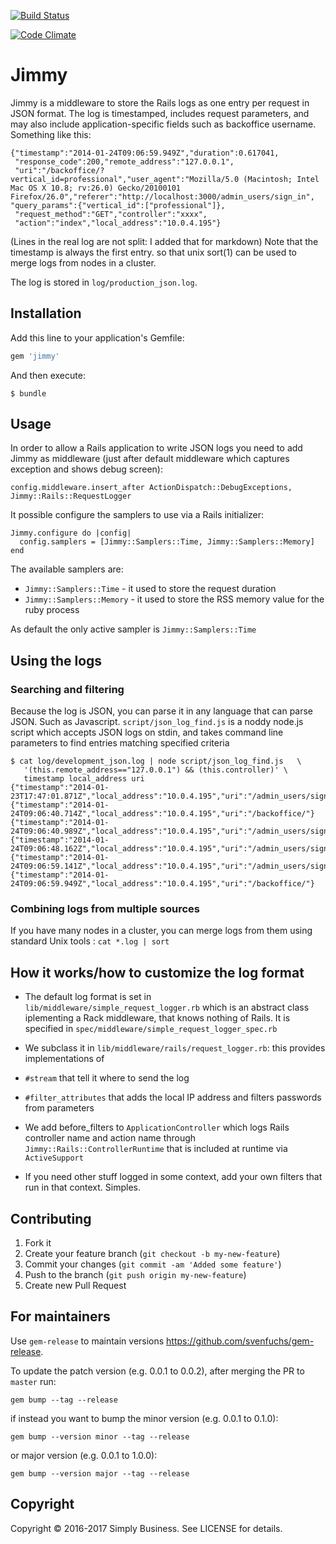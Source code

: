 [![Build Status](https://semaphoreci.com/api/v1/projects/1a50e5b7-f96e-4fbe-a7de-7da6feaaeec4/474761/badge.svg)](https://semaphoreci.com/simplybusiness/jimmy)

[![Code Climate](https://codeclimate.com/repos/559a90ab6956802f5b013588/badges/4cd4bb76bd603ced0222/gpa.svg)](https://codeclimate.com/repos/559a90ab6956802f5b013588/feed)

# Jimmy

Jimmy is a middleware to store the Rails logs as one entry per request in JSON format. The log is timestamped, includes request parameters, and may also include application-specific fields such as backoffice username.  Something like this:

```
{"timestamp":"2014-01-24T09:06:59.949Z","duration":0.617041,
 "response_code":200,"remote_address":"127.0.0.1",
 "uri":"/backoffice/?vertical_id=professional","user_agent":"Mozilla/5.0 (Macintosh; Intel Mac OS X 10.8; rv:26.0) Gecko/20100101 Firefox/26.0","referer":"http://localhost:3000/admin_users/sign_in",
"query_params":{"vertical_id":["professional"]},
 "request_method":"GET","controller":"xxxx",
 "action":"index","local_address":"10.0.4.195"}
```
(Lines in the real log are not split: I added that for markdown)
Note that the timestamp is always the first entry. so that unix sort(1) can be used to merge logs from nodes in a cluster.

The log is stored in `log/production_json.log`.

## Installation

Add this line to your application's Gemfile:

```ruby
gem 'jimmy'
```

And then execute:

    $ bundle

## Usage

In order to allow a Rails application to write JSON logs you need to add Jimmy as middleware
(just after default middleware which captures exception and shows debug screen):

`config.middleware.insert_after ActionDispatch::DebugExceptions, Jimmy::Rails::RequestLogger`

It possible configure the samplers to use via a Rails initializer:

```
Jimmy.configure do |config|
  config.samplers = [Jimmy::Samplers::Time, Jimmy::Samplers::Memory]
end
```

 The available samplers are:

* `Jimmy::Samplers::Time` - it used to store the request duration
* `Jimmy::Samplers::Memory` - it used to store the RSS memory value for the ruby process

As default the only active sampler is `Jimmy::Samplers::Time`

## Using the logs

### Searching and filtering

Because the log is JSON, you can parse it in any language that
can parse JSON.  Such as Javascript.  `script/json_log_find.js`
is a noddy node.js script which accepts JSON logs on stdin, and
takes command line parameters to find entries matching specified criteria

```
$ cat log/development_json.log | node script/json_log_find.js   \
   '(this.remote_address=="127.0.0.1") && (this.controller)' \
   timestamp local_address uri
{"timestamp":"2014-01-23T17:47:01.871Z","local_address":"10.0.4.195","uri":"/admin_users/sign_in"}
{"timestamp":"2014-01-24T09:06:40.714Z","local_address":"10.0.4.195","uri":"/backoffice/"}
{"timestamp":"2014-01-24T09:06:40.989Z","local_address":"10.0.4.195","uri":"/admin_users/sign_in"}
{"timestamp":"2014-01-24T09:06:48.162Z","local_address":"10.0.4.195","uri":"/admin_users/sign_in"}
{"timestamp":"2014-01-24T09:06:59.141Z","local_address":"10.0.4.195","uri":"/admin_users/sign_in"}
{"timestamp":"2014-01-24T09:06:59.949Z","local_address":"10.0.4.195","uri":"/backoffice/"}
```

### Combining logs from multiple sources

If you have many nodes in a cluster, you can merge logs from them using standard Unix tools : `cat *.log | sort`


## How it works/how to customize the log format

* The default log format is set in `lib/middleware/simple_request_logger.rb` which is an abstract class iplementing a Rack middleware, that knows nothing of Rails.  It is specified in `spec/middleware/simple_request_logger_spec.rb`

* We subclass it in `lib/middleware/rails/request_logger.rb`: this provides implementations of

 * `#stream` that tell it where to send the log
 * `#filter_attributes` that adds the local IP address and filters passwords from parameters

* We add before_filters to `ApplicationController` which logs Rails controller name and action name through `Jimmy::Rails::ControllerRuntime` that is included at runtime via `ActiveSupport`

* If you need other stuff logged in some context, add your own filters that run in that context.  Simples.

## Contributing

1. Fork it
2. Create your feature branch (`git checkout -b my-new-feature`)
3. Commit your changes (`git commit -am 'Added some feature'`)
4. Push to the branch (`git push origin my-new-feature`)
5. Create new Pull Request

## For maintainers

Use `gem-release` to maintain versions https://github.com/svenfuchs/gem-release.

To update the patch version (e.g. 0.0.1 to 0.0.2), after merging the PR to `master` run:

```
gem bump --tag --release
```

if instead you want to bump the minor version (e.g. 0.0.1 to 0.1.0):

```
gem bump --version minor --tag --release
```

or major version (e.g. 0.0.1 to 1.0.0):

```
gem bump --version major --tag --release
```

## Copyright

Copyright © 2016-2017 Simply Business. See LICENSE for details.
